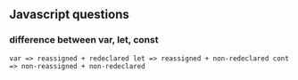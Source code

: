 ## Javascript questions

### difference between var, let, const
`
var => reassigned + redeclared
let => reassigned + non-redeclared
cont => non-reassigned + non-redeclared
`
